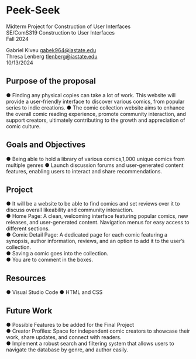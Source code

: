 # Peek-Seek
Midterm Project for Construction of User Interfaces<br>
SE/ComS319 Construction to User Interfaces <br>
Fall 2024

Gabriel Kiveu gabek964@iastate.edu<br>
Thresa Lenberg tlenberg@iastate.edu<br>
10/13/2024


<h2>Purpose of the proposal</h2>
● Finding any physical copies can take a lot of work. This website will
provide a user-friendly interface to discover various comics, from popular series
to indie creations.
● The comic collection website aims to enhance the overall comic reading
experience, promote community interaction, and support creators, ultimately
contributing to the growth and appreciation of comic culture.

<h2>Goals and Objectives</h2>
● Being able to hold a library of various comics,1,000 unique comics from multiple
genres
● Launch discussion forums and user-generated content features, enabling users
to interact and share recommendations.

<h2>Project</h2>
● It will be a website to be able to find comics and set reviews over it to discuss overall
likeability and community interaction.<br>
● Home Page: A clean, welcoming interface featuring popular comics, new releases, and
user-generated content. Navigation menus for easy access to different sections.<br>
● Comic Detail Page: A dedicated page for each comic featuring a synopsis, author
information, reviews, and an option to add it to the user’s collection.<br>
● Saving a comic goes into the collection.<br>
● You are to comment in the boxes.<br>


<h2>Resources</h2>
● Visual Studio Code
● HTML and CSS

<h2>Future Work</h2>
● Possible Features to be added for the Final Project<br>
● Creator Profiles: Space for independent comic creators to showcase their work, share
updates, and connect with readers.<br>
● Implement a robust search and filtering system that allows users to navigate the
database by genre, and author easily.<br>

